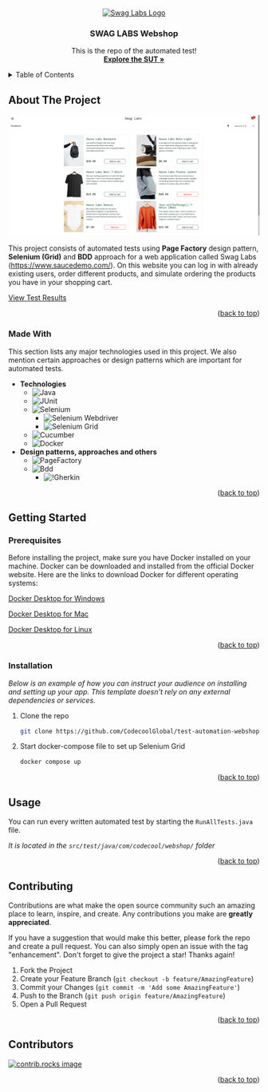 <a id="readme-top"></a>

<!-- PROJECT LOGO -->
<br />
<div align="center">
  <a href="https://github.com/CodecoolGlobal/test-automation-webshop-in-beta-general-TiborKovari">
    <img src="https://yt3.googleusercontent.com/R9tQgdmoPESZkadCeUbhI5OiSdPykuRjaP2PcfbLDDmwxqL5i1tpE_9vzNncELnN3A696_KRjrA=s900-c-k-c0x00ffffff-no-rj" alt="Swag Labs Logo" width="80" height="80">
  </a>

<h3 align="center">SWAG LABS Webshop</h3>

  <p align="center">
    This is the repo of the automated test!
    <br />
    <a href="https://www.saucedemo.com/" target="_blank"><strong>Explore the SUT »</strong></a>
  </p>
</div>



<!-- TABLE OF CONTENTS -->
<details>
  <summary>Table of Contents</summary>
  <ol>
    <li>
      <a href="#about-the-project">About The Project</a>
      <ul>
        <li><a href="#made-with">Made With</a></li>
      </ul>
    </li>
    <li>
      <a href="#getting-started">Getting Started</a>
      <ul>
        <li><a href="#prerequisites">Prerequisites</a></li>
        <li><a href="#installation">Installation</a></li>
      </ul>
    </li>
    <li><a href="#usage">Usage</a></li>
    <li><a href="#contributing">Contributing</a></li>
    <li><a href="#contributors">Contributors</a></li>
  </ol>
</details>



<!-- ABOUT THE PROJECT -->
## About The Project

[![SUT Screen Shot][sut-screenshot]](https://saucedemo.com)

This project consists of automated tests using **Page Factory** design pattern, **Selenium (Grid)** and **BDD** approach for a web application called Swag Labs (https://www.saucedemo.com/).
On this website you can log in with already existing users, order different products, and simulate ordering the products you have in your shopping cart.

[View Test Results](Test%20Results%20-%20RunAllTests.html)

<p align="right">(<a href="#readme-top">back to top</a>)</p>



### Made With

This section lists any major technologies used in this project. We also mention certain approaches or design patterns which are important for automated tests.

- **Technologies**
    * ![Java][java]
    * ![JUnit][junit]
    * ![Selenium][selenium]
      * ![Selenium Webdriver][selenium-webdriver]
      * ![Selenium Grid][selenium-grid]
    * ![Cucumber][cucumber]
    * ![Docker][docker]
- **Design patterns, approaches and others**
    * ![PageFactory][page-factory]
    * ![Bdd][bdd]
      * ![!Gherkin][gherkin]

<p align="right">(<a href="#readme-top">back to top</a>)</p>



<!-- GETTING STARTED -->
## Getting Started

### Prerequisites

Before installing the project, make sure you have Docker installed on your machine.
Docker can be downloaded and installed from the official Docker website. Here are the links to download Docker for different operating systems:

[Docker Desktop for Windows](https://docs.docker.com/desktop/install/windows-install/)

[Docker Desktop for Mac](https://docs.docker.com/desktop/install/mac-install/)

[Docker Desktop for Linux](https://docs.docker.com/desktop/install/linux-install/)

<p align="right">(<a href="#readme-top">back to top</a>)</p>



### Installation

_Below is an example of how you can instruct your audience on installing and setting up your app. This template doesn't rely on any external dependencies or services._

1. Clone the repo
   ```sh
   git clone https://github.com/CodecoolGlobal/test-automation-webshop-in-beta-general-TiborKovari.git
   ```
2. Start docker-compose file to set up Selenium Grid
   ```sh
   docker compose up
   ```

<p align="right">(<a href="#readme-top">back to top</a>)</p>



<!-- USAGE EXAMPLES -->
## Usage

You can run every written automated test by starting the `RunAllTests.java` file.

_It is located in the `src/test/java/com/codecool/webshop/` folder_

<p align="right">(<a href="#readme-top">back to top</a>)</p>



<!-- CONTRIBUTING -->
## Contributing

Contributions are what make the open source community such an amazing place to learn, inspire, and create. Any contributions you make are **greatly appreciated**.

If you have a suggestion that would make this better, please fork the repo and create a pull request. You can also simply open an issue with the tag "enhancement".
Don't forget to give the project a star! Thanks again!

1. Fork the Project
2. Create your Feature Branch (`git checkout -b feature/AmazingFeature`)
3. Commit your Changes (`git commit -m 'Add some AmazingFeature'`)
4. Push to the Branch (`git push origin feature/AmazingFeature`)
5. Open a Pull Request

<p align="right">(<a href="#readme-top">back to top</a>)</p>



<!-- CONTRIBUTORS -->
## Contributors

<a href="https://github.com/CodecoolGlobal/test-automation-webshop-in-beta-general-TiborKovari/graphs/contributors">
  <img src="https://contrib.rocks/image?repo=CodecoolGlobal/test-automation-webshop-in-beta-general-TiborKovari" alt="contrib.rocks image" />
</a>

<p align="right">(<a href="#readme-top">back to top</a>)</p>



<!-- MARKDOWN LINKS & IMAGES -->
<!-- https://www.markdownguide.org/basic-syntax/#reference-style-links -->
[sut-screenshot]: src/test/resources/screenshots/product_list.png
[java]: https://img.shields.io/badge/java-%23ED8B00?style=for-the-badge&logoColor=%23ED8B00&labelColor=white&color=%23ED8B00&link=https%3A%2F%2Fwww.java.com%2Fen%2F
[junit]: https://img.shields.io/badge/junit_5-%2325A162?style=for-the-badge&logo=junit5&logoColor=%2325A162&labelColor=white&color=%2325A162&link=https%3A%2F%2Fjunit.org%2Fjunit5%2F
[selenium]: https://img.shields.io/badge/selenium-43B02A?style=for-the-badge&logo=selenium&logoColor=%2343B02A&labelColor=white&color=%2343B02A&link=https%3A%2F%2Fwww.selenium.dev%2F
[selenium-webdriver]: https://img.shields.io/badge/selenium_webdriver-43B02A?style=for-the-badge&logo=selenium&logoColor=%23c8102e&labelColor=white&color=%23c8102e&link=https%3A%2F%2Fwww.selenium.dev%2F
[selenium-grid]: https://img.shields.io/badge/selenium_grid-43B02A?style=for-the-badge&logo=selenium&logoColor=%23645d9c&labelColor=white&color=%23645d9c&link=https%3A%2F%2Fwww.selenium.dev%2F
[cucumber]: https://img.shields.io/badge/cucumber-23D96C?style=for-the-badge&logo=cucumber&logoColor=white&labelColor=23D96C&color=23D96C&link=https%3A%2F%2Fcucumber.io%2F
[docker]: https://img.shields.io/badge/docker-2496ED?style=for-the-badge&logo=docker&logoColor=%232496ED&labelColor=white&color=%232496ED&link=https%3A%2F%2Fwww.docker.com%2F
[page-factory]: https://img.shields.io/badge/Page_Factory-000000?style=for-the-badge&logo=&logoColor=white
[bdd]: https://img.shields.io/badge/Behaviour_Driven_Development_(BDD)-000000?style=for-the-badge&logo=&logoColor=white
[gherkin]: https://img.shields.io/badge/Gherkin-000000?style=for-the-badge&logo=&logoColor=white
